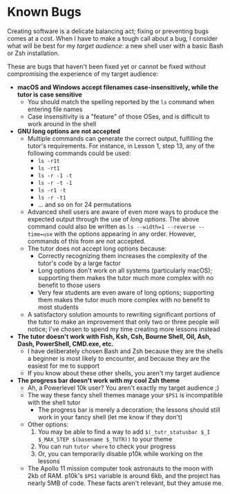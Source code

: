 # Known Bugs

Creating software is a delicate balancing act; fixing or preventing bugs comes at a cost.  When I have to make a tough call about a bug, I consider what will be best for my *target audience*: a new shell user with a basic Bash or Zsh installation.

These are bugs that haven't been fixed yet or cannot be fixed without compromising the experience of my target audience:

*   **macOS and Windows accept filenames case-insensitively, while the tutor is case sensitive**
    *   You should match the spelling reported by the `ls` command when entering file names
    *   Case insensitivity is a "feature" of those OSes, and is difficult to work around in the shell
*   **GNU long options are not accepted**
    *   Multiple commands can generate the correct output, fulfilling the tutor's requirements. For instance, in Lesson 1, step 13, any of the following commands could be used:
        *   `ls -r1t`
        *   `ls -rt1`
        *   `ls -r -1 -t`
        *   `ls -r -t -1`
        *   `ls -r1 -t`
        *   `ls -r -t1`
        *   ... and so on for 24 permutations
    *   Advanced shell users are aware of even more ways to produce the expected output through the use of *long options*. The above command could also be written as `ls --width=1 --reverse --time=use` with the options appearing in any order.  However, commands of this from are not accepted.
    *   The tutor does not accept long options because:
        *   Correctly recognizing them increases the complexity of the tutor's code by a large factor
        *   Long options don't work on all systems (particularly macOS); supporting them makes the tutor much more complex with no benefit to those users
        *   Very few students are even aware of long options; supporting them makes the tutor much more complex with no benefit to most students
    *   A satisfactory solution amounts to rewriting significant portions of the tutor to make an improvement that only two or three people will notice; I've chosen to spend my time creating more lessons instead
*   **The tutor doesn't work with Fish, Ksh, Csh, Bourne Shell, Oil, Ash, Dash, PowerShell, CMD.exe, etc.**
    *   I have deliberately chosen Bash and Zsh because they are the shells a beginner is most likely to encounter, and because they are the easiest for me to support
    *   If you know about these other shells, you aren't my target audience
*   **The progress bar doesn't work with my cool Zsh theme**
    *   Ah, a Powerlevel 10k user?  You aren't exactly my target audience ;)
    *   The way these fancy shell themes manage your `$PS1` is incompatible with the shell tutor
        *   The progress bar is merely a decoration; the lessons should still work in your fancy shell (let me know if they don't)
    *   Other options:
        1.  You may be able to find a way to add `$(_tutr_statusbar $_I $_MAX_STEP $(basename $_TUTR))` to your theme
        2.  You can run `tutor where` to check your progress
        3.  Or, you can temporarily disable p10k while working on the lessons
    *   The Apollo 11 mission computer took astronauts to the moon with 2kb of RAM.  p10k's `$PS1` variable is around 6kb, and the project has nearly 5MB of code.  These facts aren't relevant, but they amuse me.
